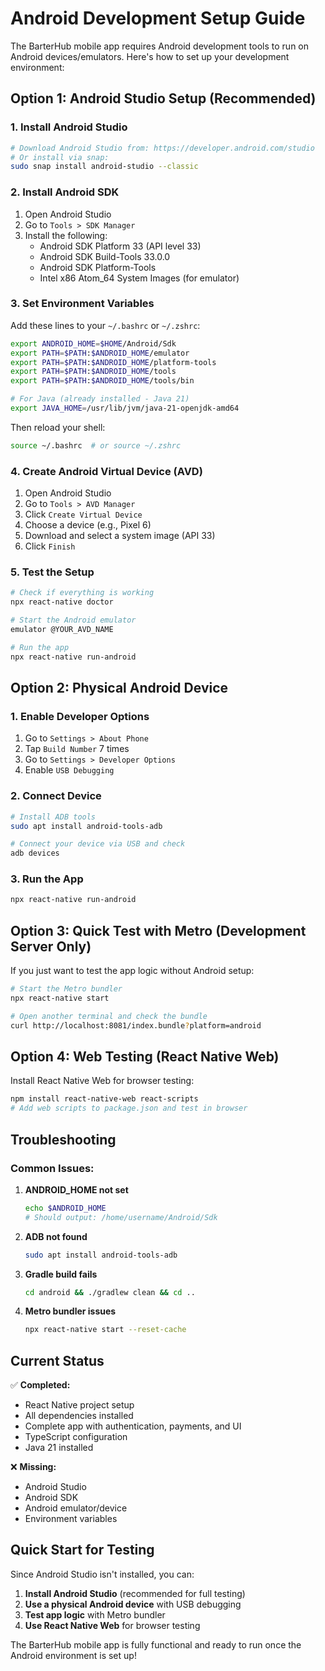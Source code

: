 # Android Development Setup Guide

The BarterHub mobile app requires Android development tools to run on Android devices/emulators. Here's how to set up your development environment:

## Option 1: Android Studio Setup (Recommended)

### 1. Install Android Studio
```bash
# Download Android Studio from: https://developer.android.com/studio
# Or install via snap:
sudo snap install android-studio --classic
```

### 2. Install Android SDK
1. Open Android Studio
2. Go to `Tools > SDK Manager`
3. Install the following:
   - Android SDK Platform 33 (API level 33)
   - Android SDK Build-Tools 33.0.0
   - Android SDK Platform-Tools
   - Intel x86 Atom_64 System Images (for emulator)

### 3. Set Environment Variables
Add these lines to your `~/.bashrc` or `~/.zshrc`:

```bash
export ANDROID_HOME=$HOME/Android/Sdk
export PATH=$PATH:$ANDROID_HOME/emulator
export PATH=$PATH:$ANDROID_HOME/platform-tools
export PATH=$PATH:$ANDROID_HOME/tools
export PATH=$PATH:$ANDROID_HOME/tools/bin

# For Java (already installed - Java 21)
export JAVA_HOME=/usr/lib/jvm/java-21-openjdk-amd64
```

Then reload your shell:
```bash
source ~/.bashrc  # or source ~/.zshrc
```

### 4. Create Android Virtual Device (AVD)
1. Open Android Studio
2. Go to `Tools > AVD Manager`
3. Click `Create Virtual Device`
4. Choose a device (e.g., Pixel 6)
5. Download and select a system image (API 33)
6. Click `Finish`

### 5. Test the Setup
```bash
# Check if everything is working
npx react-native doctor

# Start the Android emulator
emulator @YOUR_AVD_NAME

# Run the app
npx react-native run-android
```

## Option 2: Physical Android Device

### 1. Enable Developer Options
1. Go to `Settings > About Phone`
2. Tap `Build Number` 7 times
3. Go to `Settings > Developer Options`
4. Enable `USB Debugging`

### 2. Connect Device
```bash
# Install ADB tools
sudo apt install android-tools-adb

# Connect your device via USB and check
adb devices
```

### 3. Run the App
```bash
npx react-native run-android
```

## Option 3: Quick Test with Metro (Development Server Only)

If you just want to test the app logic without Android setup:

```bash
# Start the Metro bundler
npx react-native start

# Open another terminal and check the bundle
curl http://localhost:8081/index.bundle?platform=android
```

## Option 4: Web Testing (React Native Web)

Install React Native Web for browser testing:

```bash
npm install react-native-web react-scripts
# Add web scripts to package.json and test in browser
```

## Troubleshooting

### Common Issues:

1. **ANDROID_HOME not set**
   ```bash
   echo $ANDROID_HOME
   # Should output: /home/username/Android/Sdk
   ```

2. **ADB not found**
   ```bash
   sudo apt install android-tools-adb
   ```

3. **Gradle build fails**
   ```bash
   cd android && ./gradlew clean && cd ..
   ```

4. **Metro bundler issues**
   ```bash
   npx react-native start --reset-cache
   ```

## Current Status

✅ **Completed:**
- React Native project setup
- All dependencies installed
- Complete app with authentication, payments, and UI
- TypeScript configuration
- Java 21 installed

❌ **Missing:**
- Android Studio
- Android SDK
- Android emulator/device
- Environment variables

## Quick Start for Testing

Since Android Studio isn't installed, you can:

1. **Install Android Studio** (recommended for full testing)
2. **Use a physical Android device** with USB debugging
3. **Test app logic** with Metro bundler
4. **Use React Native Web** for browser testing

The BarterHub mobile app is fully functional and ready to run once the Android environment is set up!